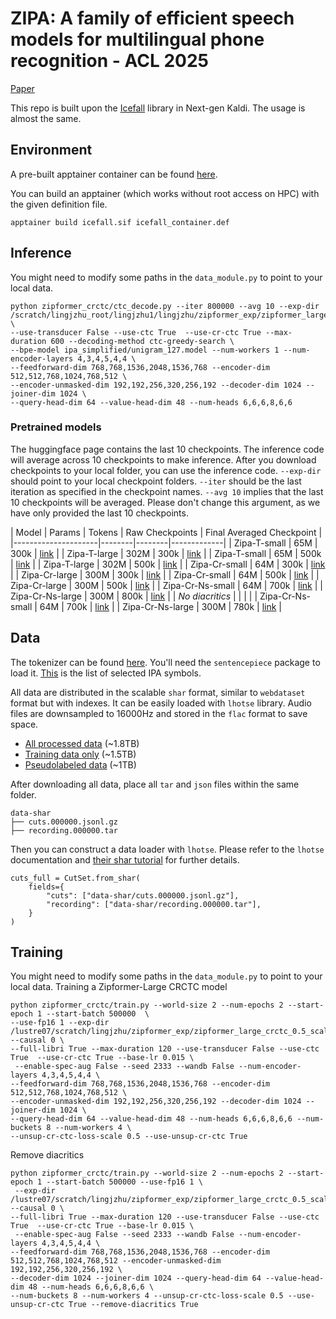 # ZIPA: A family of efficient speech models for multilingual phone recognition - ACL 2025

[Paper](https://aclanthology.org/2025.acl-long.961/)

This repo is built upon the [Icefall](https://github.com/k2-fsa/icefall) library in Next-gen Kaldi. The usage is almost the same. 

## Environment

A pre-built apptainer container can be found [here](https://huggingface.co/datasets/anyspeech/ipapack_plus_meta/blob/main/pytorch2.4.0-cuda12.4-icefall-container.sif).

You can build an apptainer (which works without root access on HPC) with the given definition file.
```
apptainer build icefall.sif icefall_container.def
```

## Inference
You might need to modify some paths in the `data_module.py` to point to your local data. 
```
python zipformer_crctc/ctc_decode.py --iter 800000 --avg 10 --exp-dir /scratch/lingjzhu_root/lingjzhu1/lingjzhu/zipformer_exp/zipformer_large_crctc_75_pretrained  \
--use-transducer False --use-ctc True  --use-cr-ctc True --max-duration 600 --decoding-method ctc-greedy-search \
--bpe-model ipa_simplified/unigram_127.model --num-workers 1 --num-encoder-layers 4,3,4,5,4,4 \
--feedforward-dim 768,768,1536,2048,1536,768 --encoder-dim 512,512,768,1024,768,512 \
--encoder-unmasked-dim 192,192,256,320,256,192 --decoder-dim 1024 --joiner-dim 1024 \
--query-head-dim 64 --value-head-dim 48 --num-heads 6,6,6,8,6,6 

```
### Pretrained models
The huggingface page contains the last 10 checkpoints. The inference code will average across 10 checkpoints to make inference. 
After you download checkpoints to your local folder, you can use the inference code. `--exp-dir` should point to your local checkpoint folders.
`--iter` should be the last iteration as specified in the checkpoint names. `--avg 10` implies that the last 10 checkpoints will be averaged. Please don't change this argument, as we have only provided the last 10 checkpoints. 

| Model               | Params | Tokens | Raw Checkpoints | Final Averaged Checkpoint | 
|---------------------|--------|--------|-------------|
| Zipa-T-small        | 65M    | 300k   | [link](https://huggingface.co/anyspeech/zipa-t-s)        |
| Zipa-T-large        | 302M   | 300k   | [link](https://huggingface.co/anyspeech/zipa-t-l)        |
| Zipa-T-small        | 65M    | 500k   | [link](https://huggingface.co/anyspeech/zipa-t-s)        |
| Zipa-T-large        | 302M   | 500k   | [link](https://huggingface.co/anyspeech/zipa-t-l)        |
| Zipa-Cr-small       | 64M    | 300k   | [link](https://huggingface.co/anyspeech/zipa-cr-s/tree/main)        |
| Zipa-Cr-large       | 300M   | 300k   | [link](https://huggingface.co/anyspeech/zipa-cr-l)        |
| Zipa-Cr-small       | 64M    | 500k   | [link](https://huggingface.co/anyspeech/zipa-cr-s/tree/main)        |
| Zipa-Cr-large       | 300M   | 500k   | [link](https://huggingface.co/anyspeech/zipa-cr-l)        |
| Zipa-Cr-Ns-small    | 64M    | 700k   | [link](https://huggingface.co/anyspeech/zipa-cr-ns-s)        |
| Zipa-Cr-Ns-large    | 300M   | 800k   | [link](https://huggingface.co/anyspeech/zipa-cr-ns-l)        |
| *No diacritics*  |        |        |             |
| Zipa-Cr-Ns-small    | 64M    | 700k   | [link](https://huggingface.co/anyspeech/zipa-cr-ns-s-no-diacritics/tree/main)        |
| Zipa-Cr-Ns-large    | 300M   | 780k   | [link](https://huggingface.co/anyspeech/zipa-cr-ns-l-no-diacritics)        |




## Data

The tokenizer can be found [here](https://huggingface.co/datasets/anyspeech/ipapack_plus_meta). You'll need the `sentencepiece` package to load it. [This](https://huggingface.co/datasets/anyspeech/ipapack_plus_meta/blob/main/ipa_simplified/unigram_127.vocab) is the list of selected IPA symbols. 

All data are distributed in the scalable `shar` format, similar to `webdataset` format but with indexes. It can be easily loaded with `lhotse` library. Audio files are downsampled to 16000Hz and stored in the `flac` format to save space. 

 - [All processed data](https://huggingface.co/collections/anyspeech/ipapack-raw-673c2d345deec72e82e28a3b) (~1.8TB)
 - [Training data only](https://huggingface.co/collections/anyspeech/ipa-pack-train-6838a6804a3a71a91794a801) (~1.5TB)
 - [Pseudolabeled data](https://huggingface.co/collections/anyspeech/ipa-pack-train-pseudolabel-6838a6adc3ccad443cfb63b0) (~1TB)

After downloading all data, place all `tar` and `json` files within the same folder. 

```
data-shar
├── cuts.000000.jsonl.gz
├── recording.000000.tar
```
Then you can construct a data loader with `lhotse`. Please refer to the `lhotse` documentation and [their shar tutorial](https://colab.research.google.com/github/lhotse-speech/lhotse/blob/master/examples/04-lhotse-shar.ipynb) for further details. 
```
cuts_full = CutSet.from_shar(
    fields={
        "cuts": ["data-shar/cuts.000000.jsonl.gz"],
        "recording": ["data-shar/recording.000000.tar"],
    }
)
```

## Training
You might need to modify some paths in the `data_module.py` to point to your local data. 
Training a Zipformer-Large CRCTC model

```
python zipformer_crctc/train.py --world-size 2 --num-epochs 2 --start-epoch 1 --start-batch 500000  \
--use-fp16 1 --exp-dir /lustre07/scratch/lingjzhu/zipformer_exp/zipformer_large_crctc_0.5_scale --causal 0 \
--full-libri True --max-duration 120 --use-transducer False --use-ctc True  --use-cr-ctc True --base-lr 0.015 \
 --enable-spec-aug False --seed 2333 --wandb False --num-encoder-layers 4,3,4,5,4,4 \
--feedforward-dim 768,768,1536,2048,1536,768 --encoder-dim 512,512,768,1024,768,512 \
--encoder-unmasked-dim 192,192,256,320,256,192 --decoder-dim 1024 --joiner-dim 1024 \
--query-head-dim 64 --value-head-dim 48 --num-heads 6,6,6,8,6,6 --num-buckets 8 --num-workers 4 \
--unsup-cr-ctc-loss-scale 0.5 --use-unsup-cr-ctc True
```

Remove diacritics
```
python zipformer_crctc/train.py --world-size 2 --num-epochs 2 --start-epoch 1 --start-batch 500000 --use-fp16 1 \
 --exp-dir /lustre07/scratch/lingjzhu/zipformer_exp/zipformer_large_crctc_0.5_scale_no_diacritics --causal 0 \
--full-libri True --max-duration 120 --use-transducer False --use-ctc True  --use-cr-ctc True --base-lr 0.015 \
 --enable-spec-aug False --seed 2333 --wandb False --num-encoder-layers 4,3,4,5,4,4 \
--feedforward-dim 768,768,1536,2048,1536,768 --encoder-dim 512,512,768,1024,768,512 --encoder-unmasked-dim 192,192,256,320,256,192 \
--decoder-dim 1024 --joiner-dim 1024 --query-head-dim 64 --value-head-dim 48 --num-heads 6,6,6,8,6,6 \
--num-buckets 8 --num-workers 4 --unsup-cr-ctc-loss-scale 0.5 --use-unsup-cr-ctc True --remove-diacritics True
```
